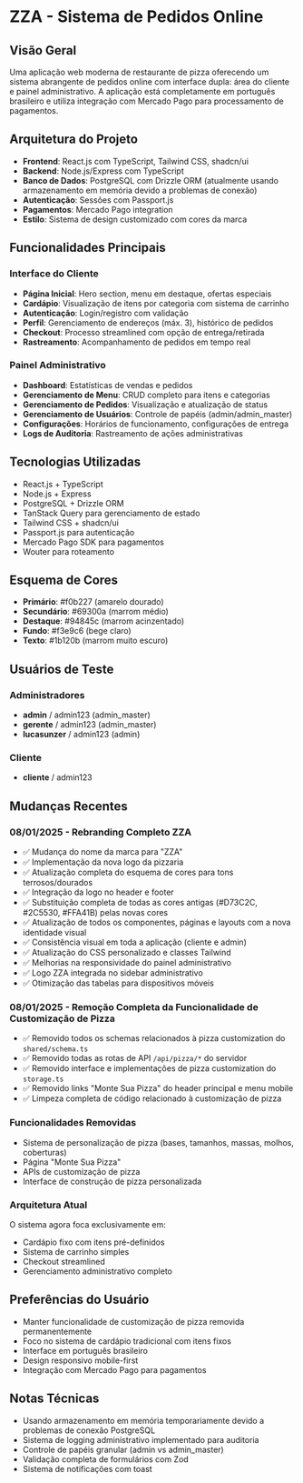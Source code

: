 # ZZA - Sistema de Pedidos Online

## Visão Geral

Uma aplicação web moderna de restaurante de pizza oferecendo um sistema abrangente de pedidos online com interface dupla: área do cliente e painel administrativo. A aplicação está completamente em português brasileiro e utiliza integração com Mercado Pago para processamento de pagamentos.

## Arquitetura do Projeto

- **Frontend**: React.js com TypeScript, Tailwind CSS, shadcn/ui
- **Backend**: Node.js/Express com TypeScript
- **Banco de Dados**: PostgreSQL com Drizzle ORM (atualmente usando armazenamento em memória devido a problemas de conexão)
- **Autenticação**: Sessões com Passport.js
- **Pagamentos**: Mercado Pago integration
- **Estilo**: Sistema de design customizado com cores da marca

## Funcionalidades Principais

### Interface do Cliente
- **Página Inicial**: Hero section, menu em destaque, ofertas especiais
- **Cardápio**: Visualização de itens por categoria com sistema de carrinho
- **Autenticação**: Login/registro com validação
- **Perfil**: Gerenciamento de endereços (máx. 3), histórico de pedidos
- **Checkout**: Processo streamlined com opção de entrega/retirada
- **Rastreamento**: Acompanhamento de pedidos em tempo real

### Painel Administrativo
- **Dashboard**: Estatísticas de vendas e pedidos
- **Gerenciamento de Menu**: CRUD completo para itens e categorias
- **Gerenciamento de Pedidos**: Visualização e atualização de status
- **Gerenciamento de Usuários**: Controle de papéis (admin/admin_master)
- **Configurações**: Horários de funcionamento, configurações de entrega
- **Logs de Auditoria**: Rastreamento de ações administrativas

## Tecnologias Utilizadas

- React.js + TypeScript
- Node.js + Express
- PostgreSQL + Drizzle ORM
- TanStack Query para gerenciamento de estado
- Tailwind CSS + shadcn/ui
- Passport.js para autenticação
- Mercado Pago SDK para pagamentos
- Wouter para roteamento

## Esquema de Cores

- **Primário**: #f0b227 (amarelo dourado)
- **Secundário**: #69300a (marrom médio)
- **Destaque**: #94845c (marrom acinzentado)
- **Fundo**: #f3e9c6 (bege claro)
- **Texto**: #1b120b (marrom muito escuro)

## Usuários de Teste

### Administradores
- **admin** / admin123 (admin_master)
- **gerente** / admin123 (admin_master)
- **lucasunzer** / admin123 (admin)

### Cliente
- **cliente** / admin123

## Mudanças Recentes

### 08/01/2025 - Rebranding Completo ZZA
- ✅ Mudança do nome da marca para "ZZA"
- ✅ Implementação da nova logo da pizzaria
- ✅ Atualização completa do esquema de cores para tons terrosos/dourados
- ✅ Integração da logo no header e footer
- ✅ Substituição completa de todas as cores antigas (#D73C2C, #2C5530, #FFA41B) pelas novas cores
- ✅ Atualização de todos os componentes, páginas e layouts com a nova identidade visual
- ✅ Consistência visual em toda a aplicação (cliente e admin)
- ✅ Atualização do CSS personalizado e classes Tailwind
- ✅ Melhorias na responsividade do painel administrativo
- ✅ Logo ZZA integrada no sidebar administrativo
- ✅ Otimização das tabelas para dispositivos móveis

### 08/01/2025 - Remoção Completa da Funcionalidade de Customização de Pizza
- ✅ Removido todos os schemas relacionados à pizza customization do `shared/schema.ts`
- ✅ Removido todas as rotas de API `/api/pizza/*` do servidor
- ✅ Removido interface e implementações de pizza customization do `storage.ts`
- ✅ Removido links "Monte Sua Pizza" do header principal e menu mobile
- ✅ Limpeza completa de código relacionado à customização de pizza

### Funcionalidades Removidas
- Sistema de personalização de pizza (bases, tamanhos, massas, molhos, coberturas)
- Página "Monte Sua Pizza"
- APIs de customização de pizza
- Interface de construção de pizza personalizada

### Arquitetura Atual
O sistema agora foca exclusivamente em:
- Cardápio fixo com itens pré-definidos
- Sistema de carrinho simples
- Checkout streamlined
- Gerenciamento administrativo completo

## Preferências do Usuário

- Manter funcionalidade de customização de pizza removida permanentemente
- Foco no sistema de cardápio tradicional com itens fixos
- Interface em português brasileiro
- Design responsivo mobile-first
- Integração com Mercado Pago para pagamentos

## Notas Técnicas

- Usando armazenamento em memória temporariamente devido a problemas de conexão PostgreSQL
- Sistema de logging administrativo implementado para auditoria
- Controle de papéis granular (admin vs admin_master)
- Validação completa de formulários com Zod
- Sistema de notificações com toast
